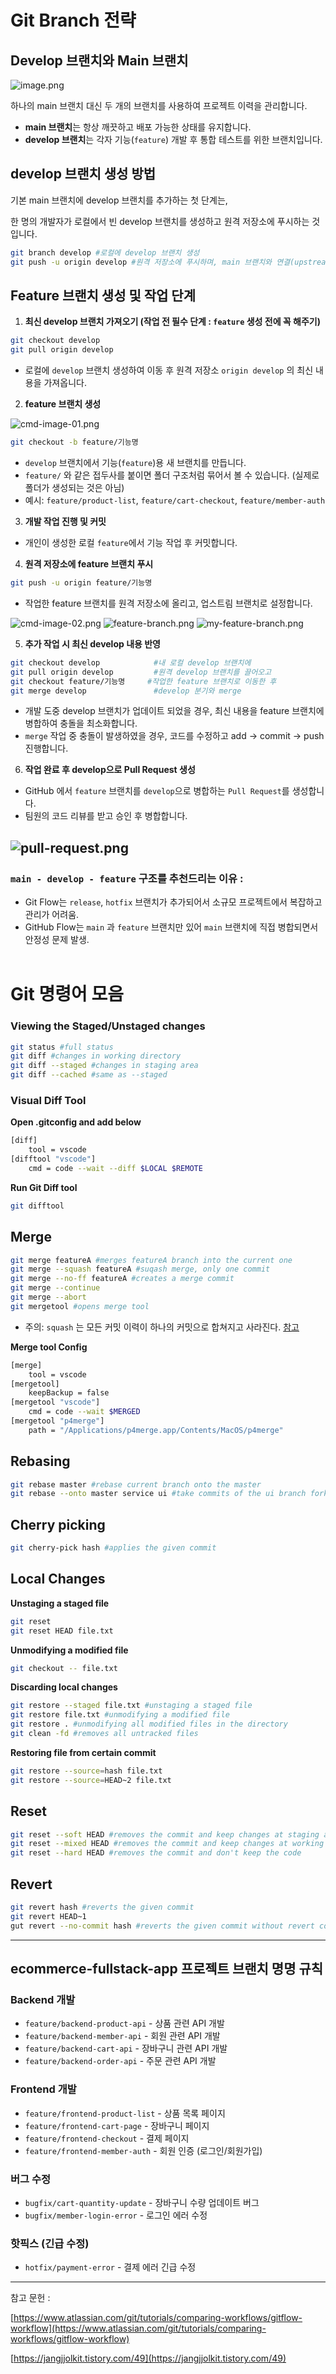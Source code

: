 # Git Branch 전략


## Develop 브랜치와 Main 브랜치

![image.png](images/image.png)

하나의 main 브랜치 대신 두 개의 브랜치를 사용하여 프로젝트 이력을 관리합니다.

- **main 브랜치**는 항상 깨끗하고 배포 가능한 상태를 유지합니다.
- **develop 브랜치**는 각자 기능(`feature`) 개발 후 통합 테스트를 위한 브랜치입니다.



## develop 브랜치 생성 방법

기본 main 브랜치에 develop 브랜치를 추가하는 첫 단계는,

한 명의 개발자가 로컬에서 빈 develop 브랜치를 생성하고 원격 저장소에 푸시하는 것입니다.

```bash
git branch develop #로컬에 develop 브랜치 생성
git push -u origin develop #원격 저장소에 푸시하며, main 브랜치와 연결(upstream)
```

## Feature 브랜치 생성 및 작업 단계

1. **최신 develop 브랜치 가져오기 (작업 전 필수 단계 : `feature` 생성 전에 꼭 해주기)**

```bash
git checkout develop
git pull origin develop
```

- 로컬에 `develop` 브랜치 생성하여 이동 후 원격 저장소 `origin develop` 의 최신 내용을 가져옵니다.

2. **feature 브랜치 생성**

![cmd-image-01.png](images/cmd-image-01.png)

```bash
git checkout -b feature/기능명
```

- `develop` 브랜치에서 기능(`feature`)용 새 브랜치를 만듭니다.
- `feature/` 와 같은 접두사를 붙이면 폴더 구조처럼 묶어서 볼 수 있습니다. (실제로 폴더가 생성되는 것은 아님)
- 예시: `feature/product-list`, `feature/cart-checkout`, `feature/member-auth`

3. **개발 작업 진행 및 커밋**
- 개인이 생성한 로컬 `feature`에서 기능 작업 후 커밋합니다.

4. **원격 저장소에 feature 브랜치 푸시**

```bash
git push -u origin feature/기능명
```

- 작업한 feature 브랜치를 원격 저장소에 올리고, 업스트림 브랜치로 설정합니다.

![cmd-image-02.png](images/cmd-image-02.png)
![feature-branch.png](images/feature-branch.png)
![my-feature-branch.png](images/my-feature-branch.png)

5. **추가 작업 시 최신 develop 내용 반영**

```bash
git checkout develop            #내 로컬 develop 브랜치에
git pull origin develop         #원격 develop 브랜치를 끌어오고
git checkout feature/기능명     #작업한 feature 브랜치로 이동한 후
git merge develop               #develop 분기와 merge
```

- 개발 도중 develop 브랜치가 업데이트 되었을 경우, 최신 내용을 feature 브랜치에 병합하여 충돌을 최소화합니다.
- `merge` 작업 중 충돌이 발생하였을 경우, 코드를 수정하고 add → commit → push 진행합니다.

6. **작업 완료 후 develop으로 Pull Request 생성**
- GitHub 에서 `feature` 브랜치를 `develop`으로 병합하는 `Pull Request`를 생성합니다.
- 팀원의 코드 리뷰를 받고 승인 후 병합합니다.

![pull-request.png](images/pull-request.png)
---

### `main - develop - feature` 구조를 추천드리는 이유 :

- Git Flow는 `release`, `hotfix` 브랜치가 추가되어서 소규모 프로젝트에서 복잡하고 관리가 어려움.
- GitHub Flow는 `main` 과 `feature` 브랜치만 있어 `main` 브랜치에 직접 병합되면서 안정성 문제 발생.
<br/><br/>


# Git 명령어 모음

### Viewing the Staged/Unstaged changes

```bash
git status #full status
git diff #changes in working directory
git diff --staged #changes in staging area
git diff --cached #same as --staged
```

### Visual Diff Tool

**Open .gitconfig and add below**

```bash
[diff]
    tool = vscode
[difftool "vscode"]
    cmd = code --wait --diff $LOCAL $REMOTE
```

**Run Git Diff tool**

```bash
git difftool
```

## Merge

```bash
git merge featureA #merges featureA branch into the current one
git merge --squash featureA #suqash merge, only one commit
git merge --no-ff featureA #creates a merge commit
git merge --continue
git merge --abort
git mergetool #opens merge tool
```

- 주의: `squash` 는 모든 커밋 이력이 하나의 커밋으로 합쳐지고 사라진다. [참고](https://jangjjolkit.tistory.com/49)

**Merge tool Config**

```bash
[merge]
    tool = vscode
[mergetool]
	keepBackup = false
[mergetool "vscode"]
    cmd = code --wait $MERGED
[mergetool "p4merge"]
    path = "/Applications/p4merge.app/Contents/MacOS/p4merge"
```

## Rebasing

```bash
git rebase master #rebase current branch onto the master
git rebase --onto master service ui #take commits of the ui branch forked from the service branch and move them to master
```

## Cherry picking

```bash
git cherry-pick hash #applies the given commit
```


## Local Changes

**Unstaging a staged file**

```bash
git reset
git reset HEAD file.txt
```

**Unmodifying a modified file**

```bash
git checkout -- file.txt
```

**Discarding local changes**

```bash
git restore --staged file.txt #unstaging a staged file
git restore file.txt #unmodifying a modified file
git restore . #unmodifying all modified files in the directory
git clean -fd #removes all untracked files
```

**Restoring file from certain commit**

```bash
git restore --source=hash file.txt
git restore --source=HEAD~2 file.txt
```

## Reset

```bash
git reset --soft HEAD #removes the commit and keep changes at staging area
git reset --mixed HEAD #removes the commit and keep changes at working directory
git reset --hard HEAD #removes the commit and don't keep the code
```

## Revert

```bash
git revert hash #reverts the given commit
git revert HEAD~1
gut revert --no-commit hash #reverts the given commit without revert commit
```

---

## ecommerce-fullstack-app 프로젝트 브랜치 명명 규칙

### Backend 개발
- `feature/backend-product-api` - 상품 관련 API 개발
- `feature/backend-member-api` - 회원 관련 API 개발
- `feature/backend-cart-api` - 장바구니 관련 API 개발
- `feature/backend-order-api` - 주문 관련 API 개발

### Frontend 개발
- `feature/frontend-product-list` - 상품 목록 페이지
- `feature/frontend-cart-page` - 장바구니 페이지
- `feature/frontend-checkout` - 결제 페이지
- `feature/frontend-member-auth` - 회원 인증 (로그인/회원가입)

### 버그 수정
- `bugfix/cart-quantity-update` - 장바구니 수량 업데이트 버그
- `bugfix/member-login-error` - 로그인 에러 수정

### 핫픽스 (긴급 수정)
- `hotfix/payment-error` - 결제 에러 긴급 수정

---

참고 문헌 :

[https://www.atlassian.com/git/tutorials/comparing-workflows/gitflow-workflow](https://www.atlassian.com/git/tutorials/comparing-workflows/gitflow-workflow)

[https://jangjjolkit.tistory.com/49](https://jangjjolkit.tistory.com/49)
